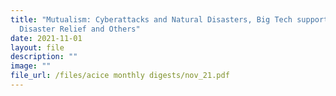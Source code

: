 ```yaml
---
title: "Mutualism: Cyberattacks and Natural Disasters, Big Tech supports
  Disaster Relief and Others"
date: 2021-11-01
layout: file
description: ""
image: ""
file_url: /files/acice monthly digests/nov_21.pdf
---
```

